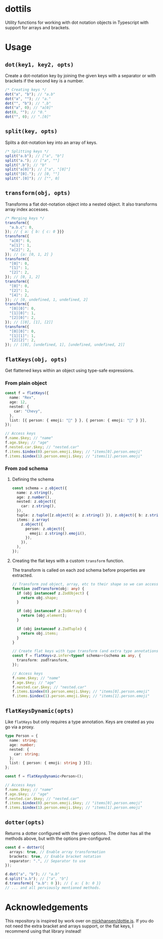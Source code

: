 # dottils

Utility functions for working with dot notation objects in Typescript with support for arrays and brackets.

# Usage

## `dot(key1, key2, opts)`

Create a dot-notation key by joining the given keys with a separator or with brackets if the second key is a number.

```ts
/* Creating keys */
dot("a", "b"); // "a.b"
dot("a", ""); // "a."
dot("", "b"); // ".b"
dot("a", 0); // "a[0]"
dot(0, ""); // "0."
dot("", 0); // ".[0]"
```

## `split(key, opts)`

Splits a dot-notation key into an array of keys.

```ts
/* Splitting keys */
split("a.b"); // ["a", "b"]
split("a."); // ["a", ""]
split(".b"); // "b"
split("a[0]"); // ["a", "[0]"]
split("[0]."); // [0, ""]
split(".[0]"); // ["", 0]
```

## `transform(obj, opts)`

Transforms a flat dot-notation object into a nested object. It also transforms array index accesses.

```ts
/* Merging keys */
transform({
  "a.b.c": 0,
}); // { a: { b: { c: 0 }}}
transform({
  "a[0]": 0,
  "a[1]": 1,
  "a[2]": 2,
}); // {a: [0, 1, 2] }
transform({
  "[0]": 0,
  "[1]": 1,
  "[2]": 2,
}); // [0, 1, 2]
transform({
  "[0]": 0,
  "[2]": 1,
  "[4]": 2,
}); // [0, undefined, 1, undefined, 2]
transform({
  "[0][0]": 0,
  "[1][0]": 1,
  "[2][0]": 2,
}); // [[0], [1], [2]]
transform({
  "[0][0]": 0,
  "[1][1]": 1,
  "[2][2]": 2,
}); // [[0], [undefined, 1], [undefined, undefined, 2]]
```

## `flatKeys(obj, opts)`

Get flattened keys within an object using type-safe expressions.

### From plain object

```ts
const f = flatKeys({
  name: "Rex",
  age: 12,
  nested: {
    car: "Chevy",
  },
  list: [{ person: { emoji: "🤩" } }, { person: { emoji: "🤪" } }],
});

// Access keys
f.name.$key; // "name"
f.age.$key; // "age"
f.nested.car.$key; // "nested.car"
f.items.$index(0).person.emoji.$key; // "items[0].person.emoji"
f.items.$index(1).person.emoji.$key; // "items[1].person.emoji"
```

### From zod schema

1. Defining the schema

   ```ts
   const schema = z.object({
     name: z.string(),
     age: z.number(),
     nested: z.object({
       car: z.string(),
     }),
     tuple: z.tuple([z.object({ a: z.string() }), z.object({ b: z.string() })]),
     items: z.array(
       z.object({
         person: z.object({
           emoji: z.string().emoji(),
         }),
       }),
     ),
   });
   ```

2. Creating the flat keys with a custom `transform` function.

   The transform is called on each zod schema before properties are extracted.

   ```ts
   // Transform zod object, array, etc to their shape so we can access properties on them
   function zodTransform(obj: any) {
     if (obj instanceof z.ZodObject) {
       return obj.shape;
     }

     if (obj instanceof z.ZodArray) {
       return [obj.element];
     }

     if (obj instanceof z.ZodTuple) {
       return obj.items;
     }
   }

   // Create flat keys with type transform (and extra type annotations for inference)
   const f = flatKeys<z.infer<typeof schema>>(schema as any, {
     transform: zodTransform,
   });

   // Access keys
   f.name.$key; // "name"
   f.age.$key; // "age"
   f.nested.car.$key; // "nested.car"
   f.items.$index(0).person.emoji.$key; // "items[0].person.emoji"
   f.items.$index(1).person.emoji.$key; // "items[1].person.emoji"
   ```

## `flatKeysDynamic(opts)`

Like `flatKeys` but only requires a type annotation. Keys are created as you go via a proxy.

```ts
type Person = {
  name: string;
  age: number;
  nested: {
    car: string;
  };
  list: { person: { emoji: string } }[];
};

const f = flatKeysDynamic<Person>();

// Access keys
f.name.$key; // "name"
f.age.$key; // "age"
f.nested.car.$key; // "nested.car"
f.items.$index(0).person.emoji.$key; // "items[0].person.emoji"
f.items.$index(1).person.emoji.$key; // "items[1].person.emoji"
```

## `dotter(opts)`

Returns a dotter configured with the given options. The dotter has all the methods above, but with the options pre-configured.

```ts
const d = dotter({
  arrays: true, // Enable array transformation
  brackets: true, // Enable bracket notation
  separator: ".", // Separator to use
});

d.dot("a", "b"); // "a.b"
d.split("a.b"); // ["a", "b"]
d.transform({ "a.b": 0 }); // { a: { b: 0 }}
// ... and all perviously mentioned methods.
```

# Acknowledgements

This repository is inspired by work over on [mickhansen/dottie.js](https://github.com/mickhansen/dottie.js). If you do not need the extra bracket and arrays support, or the flat keys, I recommend using that library instead!
